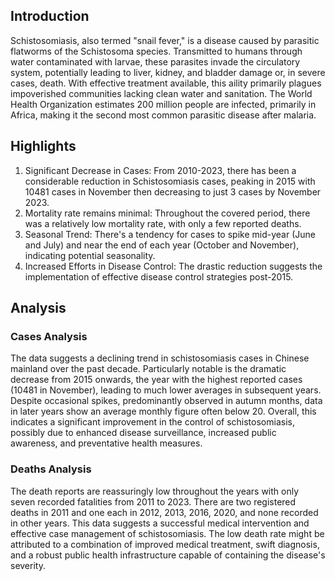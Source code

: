 ## Introduction

Schistosomiasis, also termed "snail fever," is a disease caused by parasitic flatworms of the Schistosoma species. Transmitted to humans through water contaminated with larvae, these parasites invade the circulatory system, potentially leading to liver, kidney, and bladder damage or, in severe cases, death. With effective treatment available, this aility primarily plagues impoverished communities lacking clean water and sanitation. The World Health Organization estimates 200 million people are infected, primarily in Africa, making it the second most common parasitic disease after malaria.

## Highlights

1. Significant Decrease in Cases: From 2010-2023, there has been a considerable reduction in Schistosomiasis cases, peaking in 2015 with 10481 cases in November then decreasing to just 3 cases by November 2023.<br/>
2. Mortality rate remains minimal: Throughout the covered period, there was a relatively low mortality rate, with only a few reported deaths.<br/>
3. Seasonal Trend: There's a tendency for cases to spike mid-year (June and July) and near the end of each year (October and November), indicating potential seasonality.<br/>
4. Increased Efforts in Disease Control: The drastic reduction suggests the implementation of effective disease control strategies post-2015.

## Analysis

### Cases Analysis

The data suggests a declining trend in schistosomiasis cases in Chinese mainland over the past decade. Particularly notable is the dramatic decrease from 2015 onwards, the year with the highest reported cases (10481 in November), leading to much lower averages in subsequent years. Despite occasional spikes, predominantly observed in autumn months, data in later years show an average monthly figure often below 20. Overall, this indicates a significant improvement in the control of schistosomiasis, possibly due to enhanced disease surveillance, increased public awareness, and preventative health measures.

### Deaths Analysis

The death reports are reassuringly low throughout the years with only seven recorded fatalities from 2011 to 2023. There are two registered deaths in 2011 and one each in 2012, 2013, 2016, 2020, and none recorded in other years. This data suggests a successful medical intervention and effective case management of schistosomiasis. The low death rate might be attributed to a combination of improved medical treatment, swift diagnosis, and a robust public health infrastructure capable of containing the disease's severity.
